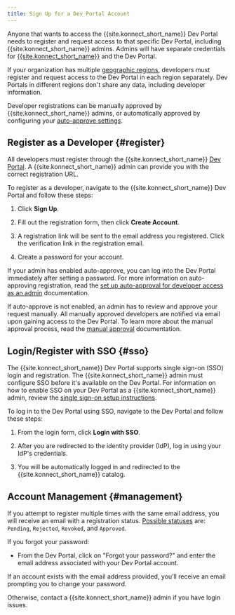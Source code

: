 ```yaml
---
title: Sign Up for a Dev Portal Account
---
```


Anyone that wants to access the {{site.konnect_short_name}} Dev Portal needs to register and request access to that specific Dev Portal, including {{site.konnect_short_name}} admins. Admins will have separate credentials for [{{site.konnect_short_name}}](https://cloud.konghq.com/) and the Dev Portal.

If your organization has multiple [geographic regions](/konnect/regions/), developers must register and request access to the Dev Portal in each region separately. Dev Portals in different regions don't share any data, including developer information.

Developer registrations can be manually approved by {{site.konnect_short_name}} admins, or automatically approved by configuring your [auto-approve settings](/konnect/dev-portal/access-and-approval/auto-approve-devs-apps/).


## Register as a Developer {#register}

All developers must register through the {{site.konnect_short_name}} [Dev Portal](/konnect/dev-portal/access/). A {{site.konnect_short_name}} admin can provide you with the correct registration URL. 

To register as a developer, navigate to the {{site.konnect_short_name}} Dev Portal and follow these steps: 

1. Click **Sign Up**.

2. Fill out the registration form, then click **Create Account**.

3. A registration link will be sent to the email address you registered. Click the verification link in the registration email. 

4. Create a password for your account.

If your admin has enabled auto-approve, you can log into the Dev Portal immediately after setting a password. For more information on auto-approving registration, read the [set up auto-approval for developer access as an admin](/konnect/dev-portal/access-and-approval/auto-approve-devs-apps/) documentation.

If auto-approve is not enabled, an admin has to review and approve your request manually. All manually approved developers are notified via email upon gaining access to the Dev Portal. To learn more about the manual approval process, read the [manual approval](/konnect/dev-portal/access-and-approval/manage-devs/#approve-dev-reg) documentation.

## Login/Register with SSO {#sso}

The {{site.konnect_short_name}} Dev Portal supports single sign-on (SSO) login and registration. The {{site.konnect_short_name}} admin must configure SSO before it's available on the Dev Portal. For information on how to enable SSO on your Dev Portal as a {{site.konnect_short_name}} admin, review the [single sign-on setup instructions](/konnect/dev-portal/customization/#single-sign-on/). 

To log in to the Dev Portal using SSO, navigate to the Dev Portal and follow these steps: 

1. From the login form, click **Login with SSO**.

2. After you are redirected to the identity provider (IdP), log in using your IdP's credentials.

3. You will be automatically logged in and redirected to the {{site.konnect_short_name}} catalog.

## Account Management {#management}

If you attempt to register multiple times with the same email address, you will receive an email with a registration status. [Possible statuses](/konnect/dev-portal/access-and-approval/manage-devs/#status/) are: `Pending`, `Rejected`, `Revoked`, and `Approved`.

If you forgot your password: 

* From the Dev Portal, click on "Forgot your password?" and enter the email address associated with your Dev Portal account.

If an account exists with the email address provided, you’ll receive an email prompting you to change your password.

Otherwise, contact a {{site.konnect_short_name}} admin if you have login issues.
